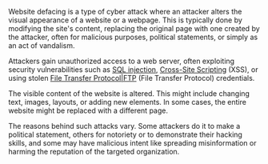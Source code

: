 Website defacing is a type of cyber attack where an attacker alters the visual appearance of a website or a webpage. This is typically done by modifying the site's content, replacing the original page with one created by the attacker, often for malicious purposes, political statements, or simply as an act of vandalism.

Attackers gain unauthorized access to a web server, often exploiting security vulnerabilities such as [SQL injection](), [Cross-Site Scripting]() (XSS), or using stolen [File Transfer Protocol|FTP]() (File Transfer Protocol) credentials.

The visible content of the website is altered. This might include changing text, images, layouts, or adding new elements. In some cases, the entire website might be replaced with a different page.

The reasons behind such attacks vary. Some attackers do it to make a political statement, others for notoriety or to demonstrate their hacking skills, and some may have malicious intent like spreading misinformation or harming the reputation of the targeted organization.
